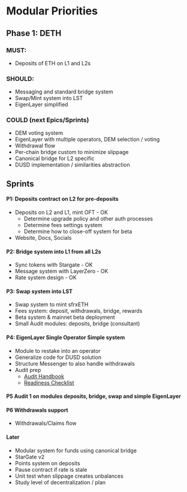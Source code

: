 # Modular Priorities

## Phase 1: DETH

### MUST:
- Deposits of ETH on L1 and L2s

### SHOULD:
- Messaging and standard bridge system
- Swap/Mint system into LST
- EigenLayer simplified

### COULD (next Epics/Sprints)
- DEM voting system
- EigenLayer with multiple operators, DEM selection / voting
- Withdrawal flow
- Per-chain bridge custom to minimize slippage
- Canonical bridge for L2 specific
- DUSD implementation / similarities abstraction

## Sprints

#### P1: Deposits contract on L2 for pre-deposits
- Deposits on L2 and L1, mint OFT - OK
  - Determine upgrade policy and other auth processes
  - Determine fees settings system
  - Determine how to close-off system for beta
- Website, Docs, Socials

#### P2: Bridge system into L1 from all L2s
- Sync tokens with Stargate - OK
- Message system with LayerZero - OK
- Rate system design - OK

#### P3: Swap system into LST
- Swap system to mint sfrxETH
- Fees system: deposit, withdrawals, bridge, rewards
- Beta system & mainnet beta deployment
- Small Audit modules: deposits, bridge (consultant)

#### P4: EigenLayer Single Operator Simple system
- Module to restake into an operator
- Generalize code for DUSD solution
- Structure Messenger to also handle withdrawals
- Audit prep
  - [Audit Handbook](https://hackmd.io/sfWNlhdnSHu54bDY7p_S5Q) 
  - [Readiness Checklist](https://github.com/nascentxyz/simple-security-toolkit/blob/main/audit-readiness-checklist.md)

#### P5 Audit 1 on modules deposits, bridge, swap and simple EigenLayer

#### P6 Withdrawals support
- Withdrawals/Claims flow

#### Later
- Modular system for funds using canonical bridge
- StarGate v2
- Points system on deposits
- Pause contract if rate is stale
- Unit test when slippage creates unbalances
- Study level of decentralization / plan
